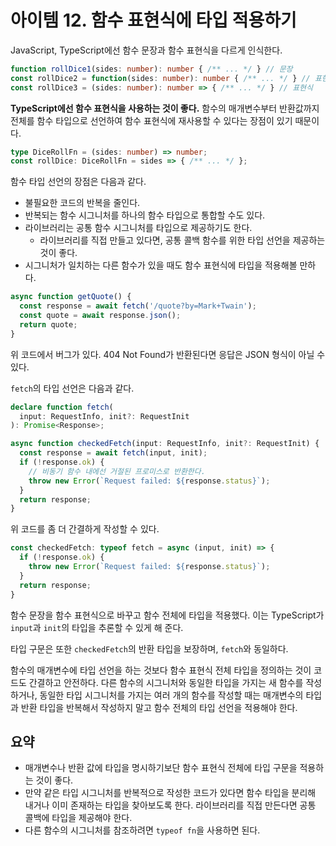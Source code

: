 # 아이템 12. 함수 표현식에 타입 적용하기
JavaScript, TypeScript에선 함수 문장과 함수 표현식을 다르게 인식한다.

```typescript
function rollDice1(sides: number): number { /** ... */ } // 문장
const rollDice2 = function(sides: number): number { /** ... */ } // 표현식
const rollDice3 = (sides: number): number => { /** ... */ } // 표현식
```

**TypeScript에선 함수 표현식을 사용하는 것이 좋다.** 함수의 매개변수부터 반환값까지 전체를 함수 타입으로 선언하여 함수 표현식에 재사용할 수 있다는 장점이 있기 때문이다.

```typescript
type DiceRollFn = (sides: number) => number;
const rollDice: DiceRollFn = sides => { /** ... */ };
```

함수 타입 선언의 장점은 다음과 같다.

- 불필요한 코드의 반복을 줄인다.
- 반복되는 함수 시그니처를 하나의 함수 타입으로 통합할 수도 있다.
- 라이브러리는 공통 함수 시그니처를 타입으로 제공하기도 한다.
  - 라이브러리를 직접 만들고 있다면, 공통 콜백 함수를 위한 타입 선언을 제공하는 것이 좋다.
- 시그니처가 일치하는 다른 함수가 있을 때도 함수 표현식에 타입을 적용해볼 만하다.

```typescript
async function getQuote() {
  const response = await fetch('/quote?by=Mark+Twain');
  const quote = await response.json();
  return quote;
}
```

위 코드에서 버그가 있다. 404 Not Found가 반환된다면 응답은 JSON 형식이 아닐 수 있다.

`fetch`의 타입 선언은 다음과 같다.

```typescript
declare function fetch(
  input: RequestInfo, init?: RequestInit
): Promise<Response>;
```

```typescript
async function checkedFetch(input: RequestInfo, init?: RequestInit) {
  const response = await fetch(input, init);
  if (!response.ok) {
    // 비동기 함수 내에선 거절된 프로미스로 반환한다.
    throw new Error(`Request failed: ${response.status}`);
  }
  return response;
}
```

위 코드를 좀 더 간결하게 작성할 수 있다.

```typescript
const checkedFetch: typeof fetch = async (input, init) => {
  if (!response.ok) {
    throw new Error(`Request failed: ${response.status}`);
  }
  return response;
}
```

함수 문장을 함수 표현식으로 바꾸고 함수 전체에 타입을 적용했다. 이는 TypeScript가 `input`과 `init`의 타입을 추론할 수 있게 해 준다.

타입 구문은 또한 `checkedFetch`의 반환 타입을 보장하며, `fetch`와 동일하다.

함수의 매개변수에 타입 선언을 하는 것보다 함수 표현식 전체 타입을 정의하는 것이 코드도 간결하고 안전하다. 다른 함수의 시그니처와 동일한 타입을 가지는 새 함수를 작성하거나, 동일한 타입 시그니처를 가지는 여러 개의 함수를 작성할 때는 매개변수의 타입과 반환 타입을 반복해서 작성하지 말고 함수 전체의 타입 선언을 적용해야 한다.

## 요약
- 매개변수나 반환 값에 타입을 명시하기보단 함수 표현식 전체에 타입 구문을 적용하는 것이 좋다.
- 만약 같은 타입 시그니처를 반복적으로 작성한 코드가 있다면 함수 타입을 분리해 내거나 이미 존재하는 타입을 찾아보도록 한다. 라이브러리를 직접 만든다면 공통 콜백에 타입을 제공해야 한다.
- 다른 함수의 시그니처를 참조하려면 `typeof fn`을 사용하면 된다.